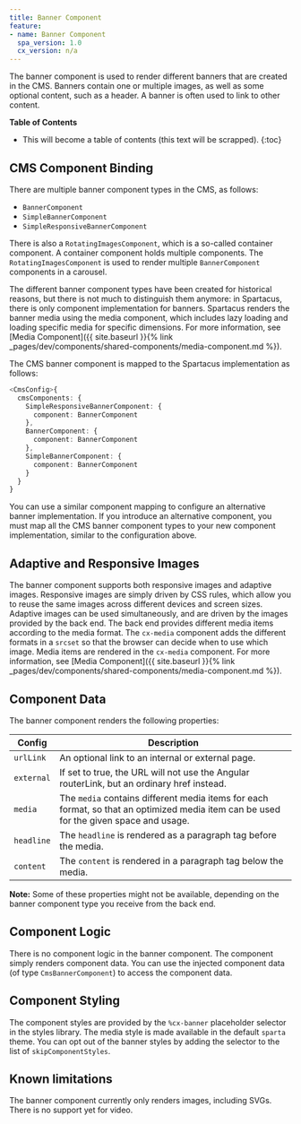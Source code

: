 ```yaml
---
title: Banner Component
feature:
- name: Banner Component
  spa_version: 1.0
  cx_version: n/a
---
```


The banner component is used to render different banners that are created in the CMS. Banners contain one or multiple images, as well as some optional content, such as a header. A banner is often used to link to other content.

**Table of Contents**

- This will become a table of contents (this text will be scrapped).
{:toc}

## CMS Component Binding

There are multiple banner component types in the CMS, as follows:

- `BannerComponent`
- `SimpleBannerComponent`
- `SimpleResponsiveBannerComponent`

There is also a `RotatingImagesComponent`, which is a so-called container component. A container component holds multiple components. The `RotatingImagesComponent` is used to render multiple `BannerComponent` components in a carousel.

The different banner component types have been created for historical reasons, but there is not much to distinguish them anymore: in Spartacus, there is only component implementation for banners. Spartacus renders the banner media using the media component, which includes lazy loading and loading specific media for specific dimensions. For more information, see [Media Component]({{ site.baseurl }}{% link _pages/dev/components/shared-components/media-component.md %}).

The CMS banner component is mapped to the Spartacus implementation as follows:

```ts
<CmsConfig>{
  cmsComponents: {
    SimpleResponsiveBannerComponent: {
      component: BannerComponent
    },
    BannerComponent: {
      component: BannerComponent
    },
    SimpleBannerComponent: {
      component: BannerComponent
    }
  }
}
```

You can use a similar component mapping to configure an alternative banner implementation. If you introduce an alternative component, you must map all the CMS banner component types to your new component implementation, similar to the configuration above.

## Adaptive and Responsive Images

The banner component supports both responsive images and adaptive images. Responsive images are simply driven by CSS rules, which allow you to reuse the same images across different devices and screen sizes. Adaptive images can be used simultaneously, and are driven by the images provided by the back end. The back end provides different media items according to the media format. The `cx-media` component adds the different formats in a `srcset` so that the browser can decide when to use which image. Media items are rendered in the `cx-media` component. For more information, see [Media Component]({{ site.baseurl }}{% link _pages/dev/components/shared-components/media-component.md %}).

## Component Data

The banner component renders the following properties:

| Config     | Description                                                                                                          |
| --- | --- |
| `urlLink` | An optional link to an internal or external page. |
| `external` | If set to true, the URL will not use the Angular routerLink, but an ordinary href instead. |
| `media` | The `media` contains different media items for each format, so that an optimized media item can be used for the given space and usage. |
| `headline` | The `headline` is rendered as a paragraph tag before the media. |
| `content` | The `content` is rendered in a paragraph tag below the media. |

**Note:** Some of these properties might not be available, depending on the banner component type you receive from the back end.

## Component Logic

There is no component logic in the banner component. The component simply renders component data. You can use the injected component data (of type `CmsBannerComponent`) to access the component data.

## Component Styling

The component styles are provided by the `%cx-banner` placeholder selector in the styles library. The media style is made available in the default `sparta` theme. You can opt out of the banner styles by adding the selector to the list of `skipComponentStyles`.

## Known limitations

The banner component currently only renders images, including SVGs. There is no support yet for video.
